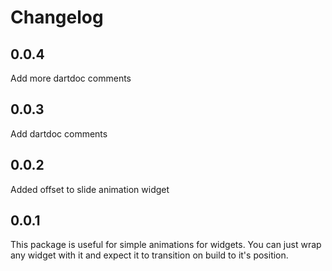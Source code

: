 # Changelog

## 0.0.4

Add more dartdoc comments

## 0.0.3

Add dartdoc comments

## 0.0.2

Added offset to slide animation widget

## 0.0.1

This package is useful for simple animations for widgets. You can just wrap any widget with it and expect it to transition on build to it's position.
